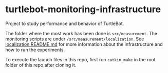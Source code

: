 # turtlebot-monitoring-infrastructure

Project to study performance and behavior of TurtleBot.

The folder where the most work has been done is ```src/measurement```.  The monitoring scripts 
are under ```/src/measurement/localization```. See 
[localization README.md](/src/measurement/localization/) for more information 
about the infrastructure and how to run the experiments.

To execute the launch files in this repo, first run ```catkin_make``` in the root folder of this repo
after cloning it.